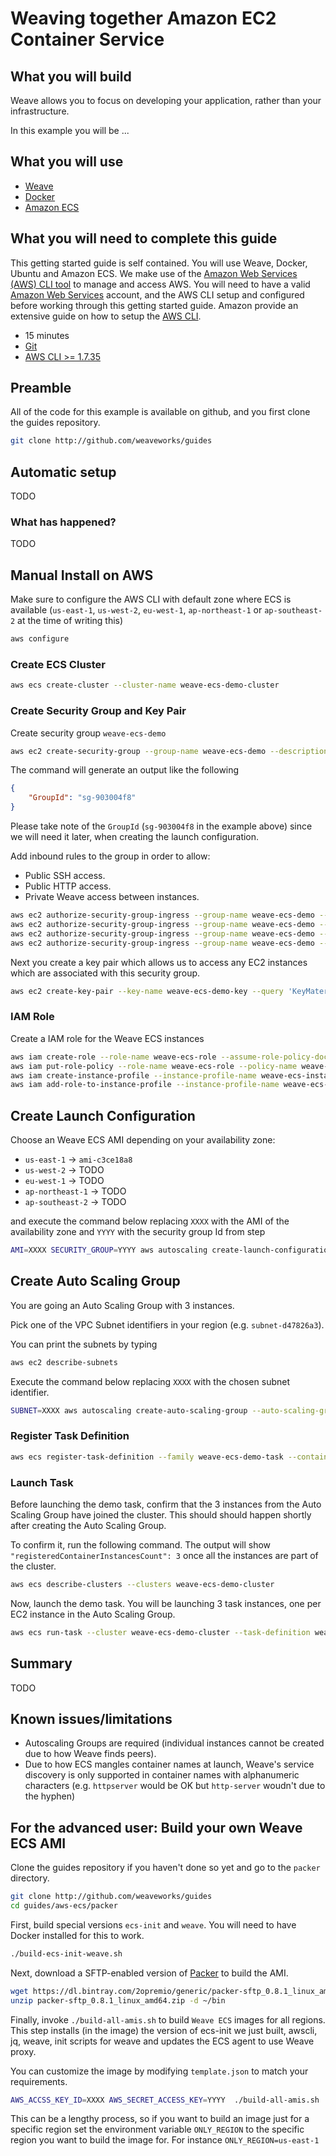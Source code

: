 
# Weaving together Amazon EC2 Container Service #

## What you will build ##

Weave allows you to focus on developing your application, rather than your infrastructure.

In this example you will be ...


## What you will use ##

* [Weave](http://weave.works)
* [Docker](http://docker.com)
* [Amazon ECS](http://aws.amazon.com/ecs/)

## What you will need to complete this guide ##

This getting started guide is self contained. You will use Weave, Docker, Ubuntu and Amazon ECS. We make use of the
[Amazon Web Services (AWS) CLI tool](http://docs.aws.amazon.com/cli/latest/userguide/cli-chap-welcome.html) to manage and access AWS.
You will need to have a valid [Amazon Web Services](http://aws.amazon.com) account, and the AWS CLI setup and configured before working
through this getting started guide. Amazon provide an extensive guide on how to setup the [AWS CLI](http://docs.aws.amazon.com/cli/latest/userguide/cli-chap-getting-set-up.html).

* 15 minutes
* [Git](http://git-scm.com/downloads)
* [AWS CLI >= 1.7.35 ](http://docs.aws.amazon.com/cli/latest/userguide/cli-chap-welcome.html)

## Preamble ##

All of the code for this example is available on github, and you first clone the
guides repository.

```bash
git clone http://github.com/weaveworks/guides
```


## Automatic setup ##

TODO

### What has happened? ###

TODO

## Manual Install on AWS ##

Make sure to configure the AWS CLI with default zone where ECS is available
(`us-east-1`, `us-west-2`, `eu-west-1`, `ap-northeast-1` or `ap-southeast-2` at
the time of writing this)

```bash
aws configure
```

### Create ECS Cluster ###

```bash
aws ecs create-cluster --cluster-name weave-ecs-demo-cluster
```

### Create Security Group and Key Pair ###

Create security group `weave-ecs-demo`

```bash
aws ec2 create-security-group --group-name weave-ecs-demo --description "Weave ECS Demo"
```

The command will generate an output like the following
```json
{
    "GroupId": "sg-903004f8"
}
```

Please take note of the `GroupId` (`sg-903004f8` in the example above) since we
will need it later, when creating the launch configuration.


Add inbound rules to the group in order to allow:

* Public SSH access.
* Public HTTP access.
* Private Weave access between instances.

```bash
aws ec2 authorize-security-group-ingress --group-name weave-ecs-demo --protocol tcp --port 22 --cidr 0.0.0.0/0
aws ec2 authorize-security-group-ingress --group-name weave-ecs-demo --protocol tcp --port 80 --cidr 0.0.0.0/0
aws ec2 authorize-security-group-ingress --group-name weave-ecs-demo --protocol tcp --port 6783 --source-group weave-ecs-demo
aws ec2 authorize-security-group-ingress --group-name weave-ecs-demo --protocol udp --port 6783 --source-group weave-ecs-demo
```

Next you create a key pair which allows us to access any EC2 instances which are associated with this security group.

```bash
aws ec2 create-key-pair --key-name weave-ecs-demo-key --query 'KeyMaterial' --output text > weave-ecs-demo-key.pem
```

### IAM Role ###

Create a IAM role for the Weave ECS instances 

```bash
aws iam create-role --role-name weave-ecs-role --assume-role-policy-document file://weave-ecs-role.json
aws iam put-role-policy --role-name weave-ecs-role --policy-name weave-ecs-policy --policy-document file://weave-ecs-policy.json
aws iam create-instance-profile --instance-profile-name weave-ecs-instance-profile
aws iam add-role-to-instance-profile --instance-profile-name weave-ecs-instance-profile --role-name weave-ecs-role
```

## Create Launch Configuration ##

Choose an Weave ECS AMI depending on your availability zone:

* `us-east-1` -> `ami-c3ce18a8`
* `us-west-2` -> TODO
* `eu-west-1` -> TODO
* `ap-northeast-1` -> TODO
* `ap-southeast-2` -> TODO


and execute the command below replacing `XXXX` with the AMI of the availability zone and `YYYY` with the security group Id from step 

```bash
AMI=XXXX SECURITY_GROUP=YYYY aws autoscaling create-launch-configuration --image-id ${AMI} --launch-configuration-name weave-ecs-launch-configuration --key-name weave-ecs-demo-key --security-groups ${SECURITY_GROUP} --instance-type t2.micro --user-data file://set-ecs-cluster-name.sh  --iam-instance-profile weave-ecs-instance-profile --associate-public-ip-address --instance-monitoring Enabled=false  --block-device-mappings "$(cat block-device-mappings.json)"
```

## Create Auto Scaling Group ##

You are going an Auto Scaling Group with 3 instances.

Pick one of the VPC Subnet identifiers in your region (e.g. `subnet-d47826a3`).

You can print the subnets by typing

```bash
aws ec2 describe-subnets
```

Execute the command below replacing `XXXX` with the chosen subnet identifier.

```bash
SUBNET=XXXX aws autoscaling create-auto-scaling-group --auto-scaling-group-name weave-ecs-demo-group --launch-configuration-name weave-ecs-launch-configuration --min-size 3 --max-size 3 --desired-capacity 3 --vpc-zone-identifier ${SUBNET}
```

### Register Task Definition ###

```bash
aws ecs register-task-definition --family weave-ecs-demo-task --container-definitions "$(cat weave-ecs-demo-containers.json)"
```


### Launch Task ###

Before launching the demo task, confirm that the 3 instances from the Auto
Scaling Group have joined the cluster. This should should happen shortly after
creating the Auto Scaling Group.

To confirm it, run the following command. The output will show
`"registeredContainerInstancesCount": 3` once all the instances are part of the cluster.

```bash
aws ecs describe-clusters --clusters weave-ecs-demo-cluster
```

Now, launch the demo task. You will be launching 3 task instances, one per EC2
instance in the Auto Scaling Group.

```bash
aws ecs run-task --cluster weave-ecs-demo-cluster --task-definition weave-ecs-demo-task --count 3
```

## Summary ##

TODO

## Known issues/limitations ##

* Autoscaling Groups are required (individual instances cannot be created due to how Weave finds peers).
* Due to how ECS mangles container names at launch, Weave's service discovery is
  only supported in container names with alphanumeric characters
  (e.g. `httpserver` would be OK but `http-server` woudn't due to the hyphen)


## For the advanced user: Build your own Weave ECS AMI ##


Clone the guides repository if you haven't done so yet and go to the `packer`
directory.

```bash
git clone http://github.com/weaveworks/guides
cd guides/aws-ecs/packer
```

First, build special versions `ecs-init` and `weave`. You will need to have
Docker installed for this to work.

```bash
./build-ecs-init-weave.sh
```

Next, download a SFTP-enabled version of [Packer](https://www.packer.io/) to build
the AMI.

```bash
wget https://dl.bintray.com/2opremio/generic/packer-sftp_0.8.1_linux_amd64.zip
unzip packer-sftp_0.8.1_linux_amd64.zip -d ~/bin
```

Finally, invoke `./build-all-amis.sh` to build `Weave ECS` images for all
regions. This step installs (in the image) the version of ecs-init we just
built, awscli, jq, weave, init scripts for weave and updates the ECS agent to
use Weave proxy.

You can customize the image by modifying `template.json` to match your
requirements.

```bash
AWS_ACCSS_KEY_ID=XXXX AWS_SECRET_ACCESS_KEY=YYYY  ./build-all-amis.sh
```

This can be a lengthy process, so if you want to build an image just
for a specific region set the environment variable `ONLY_REGION` to the specific
region you want to build the image for. For instance `ONLY_REGION=us-east-1`
